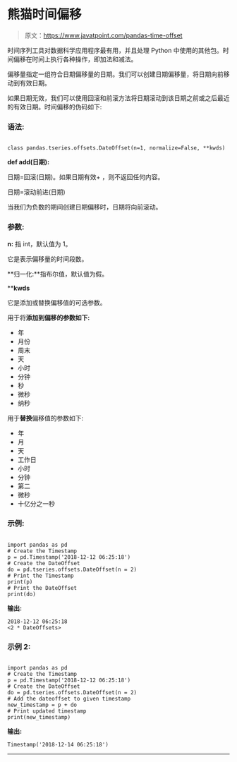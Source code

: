 # 熊猫时间偏移

> 原文：<https://www.javatpoint.com/pandas-time-offset>

时间序列工具对数据科学应用程序最有用，并且处理 Python 中使用的其他包。时间偏移在时间上执行各种操作，即加法和减法。

偏移量指定一组符合日期偏移量的日期。我们可以创建日期偏移量，将日期向前移动到有效日期。

如果日期无效，我们可以使用回滚和前滚方法将日期滚动到该日期之前或之后最近的有效日期。时间偏移的伪码如下:

### 语法:

```

class pandas.tseries.offsets.DateOffset(n=1, normalize=False, **kwds)

```

**def __add__(日期):**

日期=回滚(日期)。如果日期有效+ <n number="" of="" periods="">，则不返回任何内容。</n>

日期=滚动前进(日期)

当我们为负数的期间创建日期偏移时，日期将向前滚动。

### 参数:

**n:** 指 int，默认值为 1。

它是表示偏移量的时间段数。

**归一化:**指布尔值，默认值为假。

****kwds**

它是添加或替换偏移值的可选参数。

用于将**添加到偏移的参数如下:**

*   年
*   月份
*   周末
*   天
*   小时
*   分钟
*   秒
*   微秒
*   纳秒

用于**替换**偏移值的参数如下:

*   年
*   月
*   天
*   工作日
*   小时
*   分钟
*   第二
*   微秒
*   十亿分之一秒

### 示例:

```

import pandas as pd 
# Create the Timestamp 
p = pd.Timestamp('2018-12-12 06:25:18') 
# Create the DateOffset 
do = pd.tseries.offsets.DateOffset(n = 2) 
# Print the Timestamp 
print(p) 
# Print the DateOffset 
print(do)

```

**输出:**

```
2018-12-12 06:25:18
<2 * DateOffsets>

```

### 示例 2:

```

import pandas as pd   
# Create the Timestamp 
p = pd.Timestamp('2018-12-12 06:25:18')   
# Create the DateOffset 
do = pd.tseries.offsets.DateOffset(n = 2)   
# Add the dateoffset to given timestamp 
new_timestamp = p + do 
# Print updated timestamp 
print(new_timestamp)

```

**输出:**

```
Timestamp('2018-12-14 06:25:18')

```

* * *